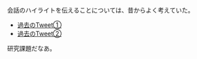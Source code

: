 会話のハイライトを伝えることについては、昔からよく考えていた。

- [過去のTweet①](https://twitter.com/hnymht/status/1147164966748708864?t=Messu-THcUop2qdnADbMvg&s=19)
- [過去のTweet②](https://twitter.com/hnymht/status/1035755608920735745?t=l5nRmxk0QMQHavggIyjRqQ&s=19)

研究課題だなあ。